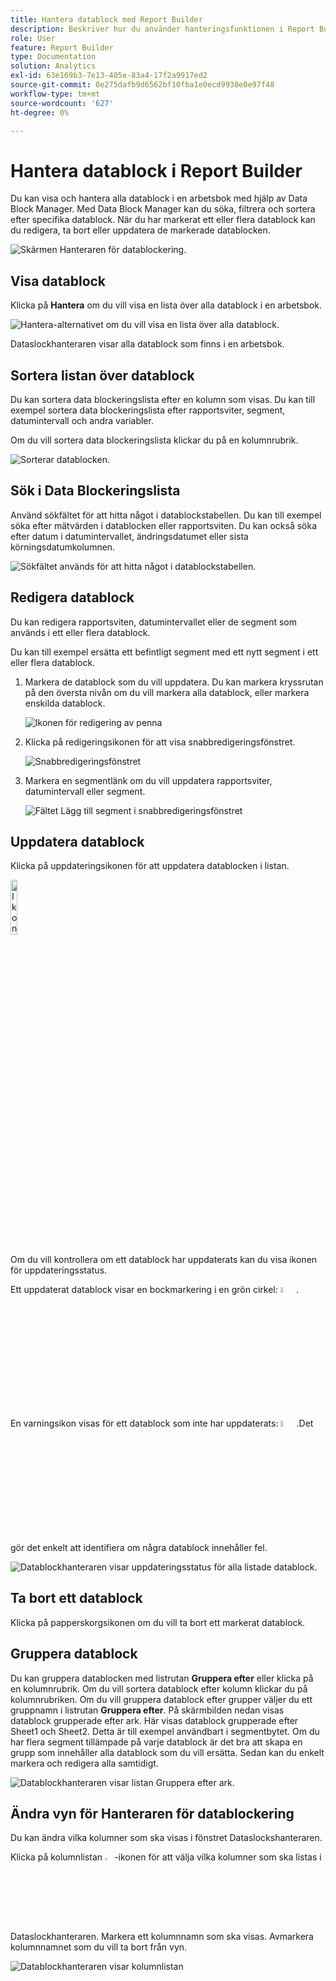```yaml
---
title: Hantera datablock med Report Builder
description: Beskriver hur du använder hanteringsfunktionen i Report Builder
role: User
feature: Report Builder
type: Documentation
solution: Analytics
exl-id: 63e169b3-7e13-405e-83a4-17f2a9917ed2
source-git-commit: 0e275dafb9d6562bf10fba1e0ecd9930e0e97f48
workflow-type: tm+mt
source-wordcount: '627'
ht-degree: 0%

---
```


# Hantera datablock i Report Builder

Du kan visa och hantera alla datablock i en arbetsbok med hjälp av Data Block Manager. Med Data Block Manager kan du söka, filtrera och sortera efter specifika datablock. När du har markerat ett eller flera datablock kan du redigera, ta bort eller uppdatera de markerade datablocken.

![Skärmen Hanteraren för datablockering.](./assets/image52.png)

## Visa datablock

Klicka på **Hantera** om du vill visa en lista över alla datablock i en arbetsbok.


![Hantera-alternativet om du vill visa en lista över alla datablock.](./assets/image53.png)

Dataslockhanteraren visar alla datablock som finns i en arbetsbok. 

## Sortera listan över datablock

Du kan sortera data blockeringslista efter en kolumn som visas. Du kan till exempel sortera data blockeringslista efter rapportsviter, segment, datumintervall och andra variabler.

Om du vill sortera data blockeringslista klickar du på en kolumnrubrik.

![Sorterar datablocken.](./assets/image54.png)

## Sök i Data Blockeringslista

Använd sökfältet för att hitta något i datablockstabellen. Du kan till exempel söka efter mätvärden i datablocken eller rapportsviten. Du kan också söka efter datum i datumintervallet, ändringsdatumet eller sista körningsdatumkolumnen.

![Sökfältet används för att hitta något i datablockstabellen.](./assets/image55.png)

## Redigera datablock

Du kan redigera rapportsviten, datumintervallet eller de segment som används i ett eller flera datablock.

Du kan till exempel ersätta ett befintligt segment med ett nytt segment i ett eller flera datablock.

1. Markera de datablock som du vill uppdatera. Du kan markera kryssrutan på den översta nivån om du vill markera alla datablock, eller markera enskilda datablock.

   ![Ikonen för redigering av penna](./assets/image56.png)

1. Klicka på redigeringsikonen för att visa snabbredigeringsfönstret.

   ![Snabbredigeringsfönstret](./assets/image58.png)

1. Markera en segmentlänk om du vill uppdatera rapportsviter, datumintervall eller segment.

   ![Fältet Lägg till segment i snabbredigeringsfönstret](./assets/image59.png)

## Uppdatera datablock

Klicka på uppdateringsikonen för att uppdatera datablocken i listan.

<img src="./assets/refresh-icon.png" width="15%" alt="Ikonen Uppdatera"/>

Om du vill kontrollera om ett datablock har uppdaterats kan du visa ikonen för uppdateringsstatus.

Ett uppdaterat datablock visar en bockmarkering i en grön cirkel: <img src="./assets/refresh-success.png" width="5%" alt="Grön cirkel med bockmarkeringsikon"/>.

En varningsikon visas för ett datablock som inte har uppdaterats: <img src="./assets/refresh-failure.png" width="5%" alt="Röd triangel med utropstecken"/>.Det gör det enkelt att identifiera om några datablock innehåller fel.


![Datablockhanteraren visar uppdateringsstatus för alla listade datablock.](./assets/image512.png)

## Ta bort ett datablock

Klicka på papperskorgsikonen om du vill ta bort ett markerat datablock.

## Gruppera datablock

Du kan gruppera datablocken med listrutan **Gruppera efter** eller klicka på en kolumnrubrik. Om du vill sortera datablock efter kolumn klickar du på kolumnrubriken. Om du vill gruppera datablock efter grupper väljer du ett gruppnamn i listrutan **Gruppera efter**. På skärmbilden nedan visas datablock grupperade efter ark. Här visas datablock grupperade efter Sheet1 och Sheet2.  Detta är till exempel användbart i segmentbytet. Om du har flera segment tillämpade på varje datablock är det bra att skapa en grupp som innehåller alla datablock som du vill ersätta. Sedan kan du enkelt markera och redigera alla samtidigt.

![Datablockhanteraren visar listan Gruppera efter ark.](./assets/group-data-blocks.png)

## Ändra vyn för Hanteraren för datablockering

Du kan ändra vilka kolumner som ska visas i fönstret Dataslockshanteraren.


Klicka på kolumnlistan <img src="./assets/image515.png" width="3%" alt="Ikon för spaltlista"/>-ikonen för att välja vilka kolumner som ska listas i Dataslockhanteraren. Markera ett kolumnnamn som ska visas. Avmarkera kolumnnamnet som du vill ta bort från vyn.

![Datablockhanteraren visar kolumnlistan](./assets/image516.png)
